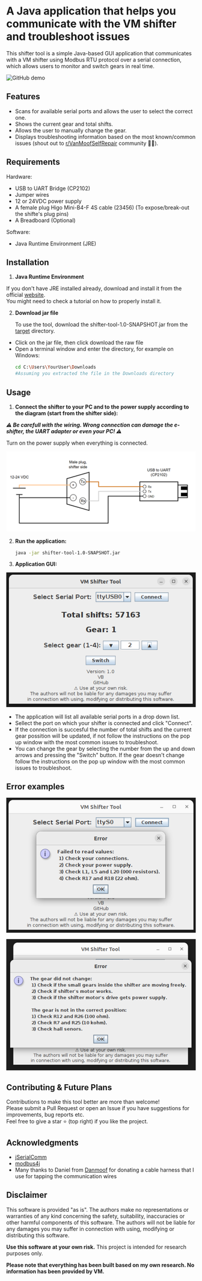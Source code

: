 # A Java application that helps you communicate with the VM shifter and troubleshoot issues

This shifter tool is a simple Java-based GUI application that communicates with a VM shifter using Modbus RTU protocol over a serial connection, which allows users to monitor and switch gears in real time.

![GitHub demo](photos/github-demo.gif)

## Features

- Scans for available serial ports and allows the user to select the correct one.
- Shows the current gear and total shifts.
- Allows the user to manually change the gear.
- Displays troubleshooting information based on the most known/common issues (shout out to [r/VanMoofSelfRepair](https://www.reddit.com/r/VanMoofSelfRepair/) community 🤜🤛). 


## Requirements
Hardware:
- USB to UART Bridge (CP2102)
- Jumper wires
- 12 or 24VDC power supply 
- A female plug Higo Mini-B4-F 4S cable (23456) (To expose/break-out the shifte's plug pins)
- A Breadboard (Optional) 


Software:
- Java Runtime Environment (JRE)

## Installation

1. **Java Runtime Environment**

If you don't have JRE installed already, download and install it from the official [website](https://jdk.java.net/24/).<br>You might need to check a tutorial on how to properly install it.



2. **Download jar file**

    To use the tool, download the shifter-tool-1.0-SNAPSHOT.jar from the [target](target) directory.
- Click on the jar file, then click download the raw file
- Open a terminal window and enter the directory, for example on Windows:
    ```sh
    cd C:\Users\YourUser\Downloads
    #Assuming you extracted the file in the Downloads directory


## Usage

1. **Connect the shifter to your PC and to the power supply according to the diagram (start from the shifter side):** 

***⚠  Be carefull with the wiring. Wrong connection can damage the e-shifter, the UART adapter or even your PC! ⚠***

Turn on the power supply when everything is connected.

![Connection diagramm](photos/shifter-tool-diagram.png)



2. **Run the application:**
    ```sh
    java -jar shifter-tool-1.0-SNAPSHOT.jar


3. **Application GUI:**

![Application GUI](photos/shifter-tool-main.png)
- The application will list all available serial ports in a drop down list.
- Sellect the port on which your shifter is connected and click "Connect".
- If the connection is succesful the number of total shifts and the current gear possition will be updated, if not follow the instructions on the pop up window with the most common issues to troubleshoot.
- You can change the gear by selecting the number from the up and down arrows and pressing the "Switch" button. If the gear doesn't change follow the instructions on the pop up window with the most common issues to troubleshoot.


## Error examples
![Communication error](photos/shifter-tool-com-error.png)

![Switching error](photos/shifter-tool-switching-error.png)


## Contributing & Future Plans
Contributions to make this tool better are more than welcome!<br>Please submit a Pull Request or open an Issue if you have suggestions for improvements, bug reports etc.<br>Feel free to give a star ⭐ (top right) if you like the project.


## Acknowledgments
- [jSerialComm](https://fazecast.github.io/jSerialComm/)
- [modbus4j](https://github.com/MangoAutomation/modbus4j)
- Many thanks to Daniel from [Danmoof](https://www.instagram.com/danmoof) for donating a cable harness that I use for tapping the communication wires


## Disclaimer
This software is provided "as is". The authors make no representations or warranties of any kind concerning the safety, suitability, inaccuracies or other harmful components of this software. The authors will not be liable for any damages you may suffer in connection with using, modifying or distributing this software.

**Use this software at your own risk.** This project is intended for research purposes only. 

**Please note that everything has been built based on my own research. No information has been provided by VM.**
